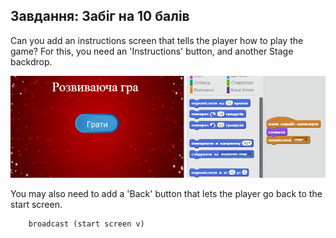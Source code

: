 ## Завдання: Забіг на 10 балів

Can you add an instructions screen that tells the player how to play the game? For this, you need an 'Instructions' button, and another Stage backdrop.

![screenshot](images/brain-instructions.png)

You may also need to add a 'Back' button that lets the player go back to the start screen.

```blocks3
    broadcast (start screen v)
```